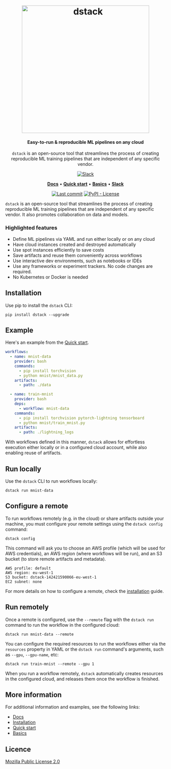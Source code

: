 <div align="center">
<h1 align="center">
  <a target="_blank" href="https://dstack.ai">
    <picture>
      <source media="(prefers-color-scheme: dark)" srcset="https://raw.githubusercontent.com/dstackai/dstack/master/docs/assets/logo-dark.svg"/>
      <img alt="dstack" src="https://raw.githubusercontent.com/dstackai/dstack/master/docs/assets/logo.svg" width="400px"/>
    </picture>
  </a>
</h1>

<h4 align="center">
Easy-to-run & reproducible ML pipelines on any cloud
</h4>

<p align="center">
<code>dstack</code> is an open-source tool that streamlines the process of creating reproducible ML training pipelines that are independent of any specific vendor. 
</p>

[![Slack](https://img.shields.io/badge/slack-join%20community-blueviolet?logo=slack&style=for-the-badge)](https://join.slack.com/t/dstackai/shared_invite/zt-xdnsytie-D4qU9BvJP8vkbkHXdi6clQ)

<p align="center">
<a href="https://docs.dstack.ai" target="_blank"><b>Docs</b></a> • 
<a href="https://docs.dstack.ai/quick-start"><b>Quick start</b></a> • 
<a href="https://docs.dstack.ai/basics/hello-world" target="_blank"><b>Basics</b></a> • 
<a href="https://join.slack.com/t/dstackai/shared_invite/zt-xdnsytie-D4qU9BvJP8vkbkHXdi6clQ" target="_blank"><b>Slack</b></a> 
</p>

[![Last commit](https://img.shields.io/github/last-commit/dstackai/dstack)](https://github.com/dstackai/dstack/commits/)
[![PyPI - License](https://img.shields.io/pypi/l/dstack?style=flat&color=blue)](https://github.com/dstackai/dstack/blob/master/LICENSE.md)

</div>

`dstack` is an open-source tool that streamlines the process of creating reproducible ML training pipelines that are
independent of any specific vendor. It also promotes collaboration on data and models.

### Highlighted features

* Define ML pipelines via YAML and run either locally or on any cloud
* Have cloud instances created and destroyed automatically
* Use spot instances efficiently to save costs
* Save artifacts and reuse them conveniently across workflows
* Use interactive dev environments, such as notebooks or IDEs
* Use any frameworks or experiment trackers. No code changes are required.
* No Kubernetes or Docker is needed

## Installation

Use pip to install the `dstack` CLI:

```shell
pip install dstack --upgrade
```

## Example

Here's an example from the [Quick start](https://docs.dstack.ai/quick-start).

```yaml
workflows:
  - name: mnist-data
    provider: bash
    commands:
      - pip install torchvision
      - python mnist/mnist_data.py
    artifacts:
      - path: ./data

  - name: train-mnist
    provider: bash
    deps:
      - workflow: mnist-data
    commands:
      - pip install torchvision pytorch-lightning tensorboard
      - python mnist/train_mnist.py
    artifacts:
      - path: ./lightning_logs
```

With workflows defined in this manner, `dstack` allows for effortless execution either locally or in a configured cloud
account, while also enabling reuse of artifacts.

## Run locally

Use the `dstack` CLI to run workflows locally:

```shell
dstack run mnist-data
```

## Configure a remote

To run workflows remotely (e.g. in the cloud) or share artifacts outside your machine, 
you must configure your remote settings using the `dstack config` command:

```shell
dstack config
```

This command will ask you to choose an AWS profile (which will be used for AWS credentials), an AWS
region (where workflows will be run), and an S3 bucket (to store remote artifacts and metadata).

```shell
AWS profile: default
AWS region: eu-west-1
S3 bucket: dstack-142421590066-eu-west-1
EC2 subnet: none
```

For more details on how to configure a remote, check the [installation](https://docs.dstack.ai/installation/#optional-configure-a-remote) guide.

## Run remotely

Once a remote is configured, use the `--remote` flag with the `dstack run` command to run the 
workflow in the configured cloud:

```shell
dstack run mnist-data --remote
```

You can configure the required resources to run the workflows either via the `resources` property in YAML
or the `dstack run` command's arguments, such as `--gpu`, `--gpu-name`, etc:

```shell
dstack run train-mnist --remote --gpu 1
```

When you run a workflow remotely, `dstack` automatically creates resources in the configured cloud,
and releases them once the workflow is finished.

## More information

For additional information and examples, see the following links:

* [Docs](https://docs.dstack.ai/)
* [Installation](https://docs.dstack.ai/installation)
* [Quick start](https://docs.dstack.ai/quick-start)
* [Basics](https://docs.dstack.ai/basics/hello-world)
 
##  Licence

[Mozilla Public License 2.0](LICENSE.md)